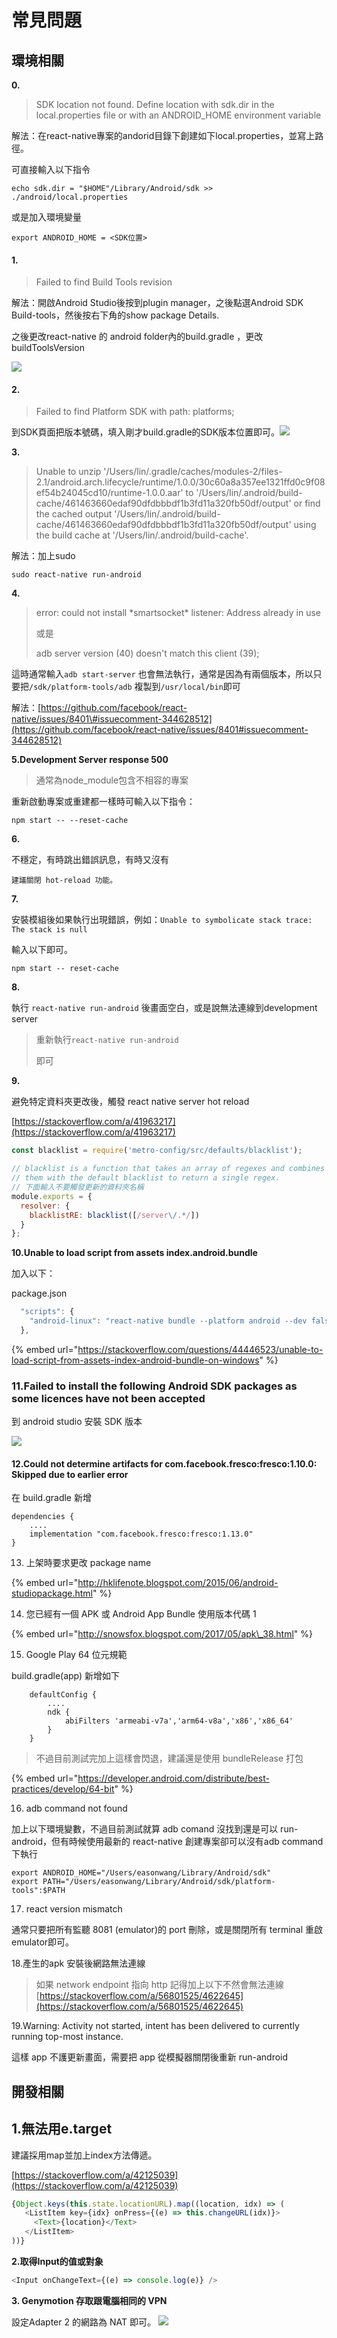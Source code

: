 # 常見問題

## 環境相關

**0.**

> SDK location not found. Define location with sdk.dir in the local.properties file or with an ANDROID\_HOME environment variable

解法：在react-native專案的andorid目錄下創建如下local.properties，並寫上路徑。

可直接輸入以下指令

```text
echo sdk.dir = "$HOME"/Library/Android/sdk >> ./android/local.properties
```

或是加入環境變量

```text
export ANDROID_HOME = <SDK位置>
```

#### 1.

> Failed to find Build Tools revision

解法：開啟Android Studio後按到plugin manager，之後點選Android SDK Build-tools，然後按右下角的show package Details.

之後更改react-native 的 android folder內的build.gradle ，更改buildToolsVersion

![](/assets/螢幕快照%202018-09-03%20上午9.52.22.png)

#### 2.

> Failed to find Platform SDK with path: platforms;

到SDK頁面把版本號碼，填入剛才build.gradle的SDK版本位置即可。![](/assets/螢幕快照%202018-09-03%20上午9.51.54.png)

**3.**

> Unable to unzip '/Users/lin/.gradle/caches/modules-2/files-2.1/android.arch.lifecycle/runtime/1.0.0/30c60a8a357ee1321ffd0c9f08ef54b24045cd10/runtime-1.0.0.aar' to '/Users/lin/.android/build-cache/461463660edaf90dfdbbbdf1b3fd11a320fb50df/output' or find the cached output '/Users/lin/.android/build-cache/461463660edaf90dfdbbbdf1b3fd11a320fb50df/output' using the build cache at '/Users/lin/.android/build-cache'.

解法：加上sudo

```text
sudo react-native run-android
```

**4.**

> error: could not install \*smartsocket\* listener: Address already in use
>
> 或是
>
> adb server version \(40\) doesn't match this client \(39\);

這時通常輸入`adb start-server` 也會無法執行，通常是因為有兩個版本，所以只要把`/sdk/platform-tools/adb` 複製到`/usr/local/bin`即可

解法：[https://github.com/facebook/react-native/issues/8401\#issuecomment-344628512](https://github.com/facebook/react-native/issues/8401#issuecomment-344628512)

**5.Development Server response 500**

> 通常為node\_module包含不相容的專案

重新啟動專案或重建都一樣時可輸入以下指令：

```text
npm start -- --reset-cache
```

**6.**

不穩定，有時跳出錯誤訊息，有時又沒有

```text
建議關閉 hot-reload 功能。
```

**7.**

安裝模組後如果執行出現錯誤，例如：`Unable to symbolicate stack trace: The stack is null`

輸入以下即可。

```text
npm start -- reset-cache
```

**8.**

執行 `react-native run-android` 後畫面空白，或是說無法連線到development server

> 重新執行`react-native run-android`
>
> 即可

**9.**

避免特定資料夾更改後，觸發 react native server hot reload

[https://stackoverflow.com/a/41963217](https://stackoverflow.com/a/41963217)

```javascript
const blacklist = require('metro-config/src/defaults/blacklist');

// blacklist is a function that takes an array of regexes and combines
// them with the default blacklist to return a single regex.
// 下面輸入不要觸發更新的資料夾名稱
module.exports = {
  resolver: {
    blacklistRE: blacklist([/server\/.*/])
  }
};
```

**10.Unable to load script from assets index.android.bundle**

加入以下：

package.json

```javascript
  "scripts": {
    "android-linux": "react-native bundle --platform android --dev false --entry-file App.js --bundle-output android/app/src/main/assets/App.android.bundle --assets-dest android/app/src/main/res && react-native run-android"
  },
```

{% embed url="https://stackoverflow.com/questions/44446523/unable-to-load-script-from-assets-index-android-bundle-on-windows" %}

### 11.Failed to install the following Android SDK packages as some licences have not been accepted

到 android studio 安裝 SDK 版本

![](../.gitbook/assets/ying-mu-kuai-zhao-20201015-xia-wu-4.06.49.png)

#### 12.Could not determine artifacts for com.facebook.fresco:fresco:1.10.0: Skipped due to earlier error

在 build.gradle 新增

```markup
dependencies {
    ....
    implementation "com.facebook.fresco:fresco:1.13.0"
}
```

13. 上架時要求更改 package name

{% embed url="http://hklifenote.blogspot.com/2015/06/android-studiopackage.html" %}

14. 您已經有一個 APK 或 Android App Bundle 使用版本代碼 1

{% embed url="http://snowsfox.blogspot.com/2017/05/apk\_38.html" %}

15. Google Play 64 位元規範

build.gradle\(app\) 新增如下

```text
    defaultConfig {
        ....
        ndk {
            abiFilters 'armeabi-v7a','arm64-v8a','x86','x86_64'
        }
    }
```

> 不過目前測試完加上這樣會閃退，建議還是使用 bundleRelease 打包

{% embed url="https://developer.android.com/distribute/best-practices/develop/64-bit" %}

16. adb command not found

加上以下環境變數，不過目前測試就算 adb comand 沒找到還是可以 run-android，但有時候使用最新的 react-native 創建專案卻可以沒有adb command 下執行

```text
export ANDROID_HOME="/Users/easonwang/Library/Android/sdk"
export PATH="/Users/easonwang/Library/Android/sdk/platform-tools":$PATH
```

17. react version mismatch

通常只要把所有監聽 8081 \(emulator\)的 port 刪除，或是關閉所有 terminal 重啟 emulator即可。

18.產生的apk 安裝後網路無法連線

> 如果 network endpoint 指向 http 記得加上以下不然會無法連線  
> [https://stackoverflow.com/a/56801525/4622645](https://stackoverflow.com/a/56801525/4622645)

19.Warning: Activity not started, intent has been delivered to currently running top-most instance.

這樣 app 不護更新畫面，需要把 app 從模擬器關閉後重新 run-android

## 開發相關

## 1.無法用e.target

建議採用map並加上index方法傳遞。

[https://stackoverflow.com/a/42125039](https://stackoverflow.com/a/42125039)

```javascript
{Object.keys(this.state.locationURL).map((location, idx) => (
   <ListItem key={idx} onPress={(e) => this.changeURL(idx)}>
     <Text>{location}</Text>
   </ListItem>
))}
```

**2.取得Input的值或對象**

```javascript
<Input onChangeText={(e) => console.log(e)} />
```

**3. Genymotion 存取跟電腦相同的 VPN**

設定Adapter 2 的網路為 NAT 即可。 ![](/assets/Screen%20Shot%202019-01-03%20at%204.07.16%20PM.png)

